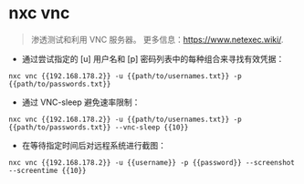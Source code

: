 # nxc vnc

> 渗透测试和利用 VNC 服务器。
> 更多信息：<https://www.netexec.wiki/>.

- 通过尝试指定的 [u] 用户名和 [p] 密码列表中的每种组合来寻找有效凭据：

`nxc vnc {{192.168.178.2}} -u {{path/to/usernames.txt}} -p {{path/to/passwords.txt}}`

- 通过 VNC-sleep 避免速率限制：

`nxc vnc {{192.168.178.2}} -u {{path/to/usernames.txt}} -p {{path/to/passwords.txt}} --vnc-sleep {{10}}`

- 在等待指定时间后对远程系统进行截图：

`nxc vnc {{192.168.178.2}} -u {{username}} -p {{password}} --screenshot --screentime {{10}}`